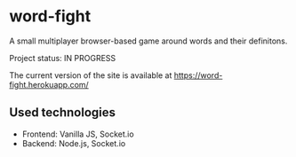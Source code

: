 # word-fight
A small multiplayer browser-based game around words and their definitons.

Project status: IN PROGRESS

The current version of the site is available at https://word-fight.herokuapp.com/

## Used technologies
- Frontend: Vanilla JS, Socket.io
- Backend: Node.js, Socket.io
